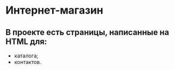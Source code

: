 # **Интернет-магазин**

## В проекте есть страницы, написанные на HTML для: 
* каталога;
* контактов.